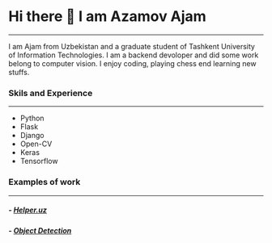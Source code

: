 # Hi there 👋 I am Azamov Ajam
---


I am Ajam from Uzbekistan and a graduate student of Tashkent University of Information Technologies. I am a backend devoloper and did some work belong to computer vision.
I enjoy coding, playing chess end learning new stuffs.


### Skils and Experience
---
- Python
- Flask
- Django
- Open-CV
- Keras
- Tensorflow


### Examples of work
---
##### - [Helper.uz](http://helper.question.uz)
##### - [Object Detection](http://object-detection.question.uz/)

